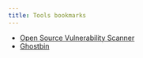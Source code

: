 ```yaml
---
title: Tools bookmarks
---
```


- [Open Source Vulnerability Scanner](https://github.com/google/osv-scanner)
- [Ghostbin](https://paste.bingner.com/)
